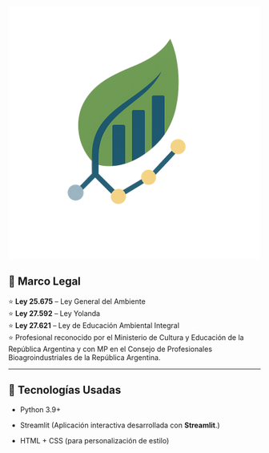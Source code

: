 ![Logo](Imagenes/logo.png)

## 📜 Marco Legal

⭐ **Ley 25.675** – Ley General del Ambiente  
⭐ **Ley 27.592** – Ley Yolanda  
⭐ **Ley 27.621** – Ley de Educación Ambiental Integral  
⭐ Profesional reconocido por el Ministerio de Cultura y Educación de la República Argentina y con MP en el Consejo de Profesionales Bioagroindustriales de la República Argentina.

---



## 🧠 Tecnologías Usadas

- Python 3.9+

- Streamlit (Aplicación interactiva desarrollada con **Streamlit**.)

- HTML + CSS (para personalización de estilo)

